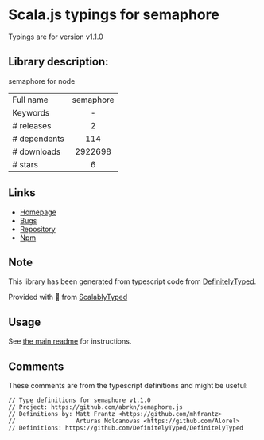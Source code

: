 
# Scala.js typings for semaphore

Typings are for version v1.1.0

## Library description:
semaphore for node

|                    |                 |
| ------------------ | :-------------: |
| Full name          | semaphore |
| Keywords           | - |
| # releases         | 2 |
| # dependents       | 114 |
| # downloads        | 2922698 |
| # stars            | 6 |

## Links
- [Homepage](https://github.com/abrkn/semaphore.js)
- [Bugs](https://github.com/abrkn/semaphore.js/issues)
- [Repository](https://github.com/abrkn/semaphore.js)
- [Npm](https://www.npmjs.com/package/semaphore)
    


## Note
This library has been generated from typescript code from [DefinitelyTyped](https://definitelytyped.org).

Provided with :purple_heart: from [ScalablyTyped](https://github.com/oyvindberg/ScalablyTyped)

## Usage
See [the main readme](../../readme.md) for instructions.

## Comments

These comments are from the typescript definitions and might be useful:
```
// Type definitions for semaphore v1.1.0
// Project: https://github.com/abrkn/semaphore.js
// Definitions by: Matt Frantz <https://github.com/mhfrantz>
//                 Arturas Molcanovas <https://github.com/Alorel>
// Definitions: https://github.com/DefinitelyTyped/DefinitelyTyped

```

